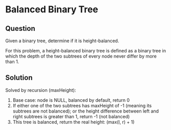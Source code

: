 # Balanced Binary Tree
## Question
Given a binary tree, determine if it is height-balanced.

For this problem, a height-balanced binary tree is defined as a binary tree in which the depth of the two subtrees of every node never differ by more than 1.

## Solution
Solved by recursion (maxHeight):
1. Base case: node is NULL, balanced by default, return 0
2. If either one of the two subtrees has maxHeight of -1 (meaning its subtrees are not balanced); or the height difference between left and right subtrees is greater than 1, return -1 (not balanced)
3. This tree is balanced, return the real height: (max(l, r) + 1)
